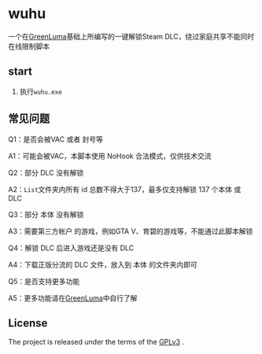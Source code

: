 # wuhu
一个在[GreenLuma](https://cs.rin.ru/forum/viewtopic.php?f=10&t=103709)基础上所编写的一键解锁Steam DLC，绕过家庭共享不能同时在线限制脚本

## start

1. 执行`wuhu.exe`

## 常见问题

Q1：是否会被VAC 或者 封号等

A1：可能会被VAC，本脚本使用 NoHook 合法模式，仅供技术交流

Q2：部分 DLC 没有解锁

A2：`List`文件夹内所有 id 总数不得大于137，最多仅支持解锁 137 个本体 或 DLC

Q3：部分 本体 没有解锁

A3：需要第三方帐户 的游戏，例如GTA V、育碧的游戏等，不能通过此脚本解锁

Q4：解锁 DLC 后进入游戏还是没有 DLC 

A4：下载正版分流的 DLC 文件，放入到 本体 的文件夹内即可

Q5：是否支持更多功能

A5：更多功能请在[GreenLuma](https://cs.rin.ru/forum/viewtopic.php?f=10&t=103709)中自行了解

## License

The project is released under the terms of the  [GPLv3](https://www.gnu.org/licenses/gpl-3.0.txt) .
